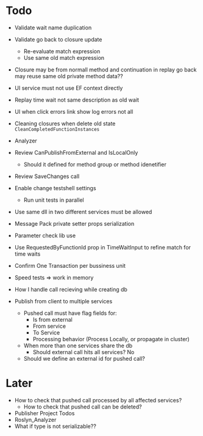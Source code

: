 ﻿# Todo
* Validate wait name duplication
* Validate go back to closure update
	* Re-evaluate match expression
	* Use same old match expression
* Closure may be from normall method and continuation in replay go back may reuse same old private method data?? 
* UI service must not use EF context directly
* Replay time wait not same description as old wait
* UI when click errors link show log errors not all
* Cleaning closures when delete old state `CleanCompletedFunctionInstances`



* Analyzer
* Review CanPublishFromExternal and IsLocalOnly
	* Should it defined for method group or method idenetifier
* Review SaveChanges call
* Enable change testshell settings
	* Run unit tests in parallel

* Use same dll in two different services must be allowed

* Message Pack private setter props serialization
* Parameter check lib use
* Use RequestedByFunctionId prop in TimeWaitInput to refine match for time waits
* Confirm One Transaction per bussiness unit
* Speed tests => work in memory
* How I handle call recieving while creating db

* Publish from client to multiple services
	* Pushed call must have flag fields for:
		* Is from external
		* From service
		* To Service
		* Processing behavior (Process Locally, or propagate in cluster)
	* When more than one services share the db
		* Should external call hits all services? No
	* Should we define an external id for pushed call?


# Later
* How to check that pushed call processed by all affected services?
	* How to check that pushed call can be deleted?
* Publisher Project Todos
* Roslyn_Analyzer
* What if type is not serializable??